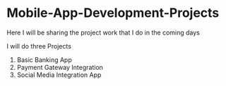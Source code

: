 # Mobile-App-Development-Projects


Here I will be sharing the project work that I do in the coming days

I will do three Projects 
<ol>
  <li> Basic Banking App  </li>
  <li> Payment Gateway Integration </li>
  <li> Social Media Integration App </li>
